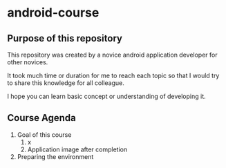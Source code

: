 # android-course
## Purpose of this repository

This repository was created by a novice android application developer for other novices.

It took much time or duration for me to reach each topic so that I
would try to share this knowledge for all colleague.

I hope you can learn basic concept or understanding of developing it.

## Course Agenda

1. Goal of this course
   1. x
   1. Application image after completion
1. Preparing the environment

